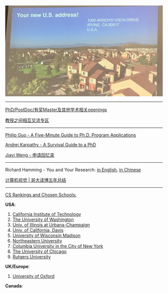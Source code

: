 <p align="center">
  <img src='USA_Address.JPG'>
</p>

---

[PhD/PostDoc/有奖Master及其他学术相关openings](https://www.1point3acres.com/bbs/forum-173-1.html)

[教授之间相互交流专区](https://www.1point3acres.com/bbs/forum.php?mod=forumdisplay&fid=328)

---

[Philip Guo - A Five-Minute Guide to Ph.D. Program Applications](https://pg.ucsd.edu/PhD-application-tips.htm)

[Andrej Karpathy - A Survival Guide to a PhD](http://karpathy.github.io/2016/09/07/phd/)

[Jiayi Weng - 申请回忆录](https://trinkle23897.github.io/posts/application)

---

Richard Hamming - You and Your Research: [in English](http://www.cs.virginia.edu/~robins/YouAndYourResearch.html), [in Chinese](http://www.yidianzixun.com/article/0LZ4zQZV)

[计算机视觉 | 哥大读博五年总结](https://zhuanlan.zhihu.com/p/338193330)

---

[CS Rankings and Chosen Schools: ](http://csrankings.org/#/index?all&us)

**USA**:
1. [California Institute of Technology](https://gradoffice.caltech.edu/admissions/checklist)
2. [The University of Washington](https://grad.uw.edu/admission/understanding-the-application-process/international-applicant-information/english-proficiency-tests/)
3. [Univ. of Illinois at Urbana-Champaign](https://grad.illinois.edu/admissions/instructions/04c)
4. [Univ. of California, Davis](https://grad.ucdavis.edu/applying-uc-davis)
5. [University of Wisconsin Madison](https://grad.wisc.edu/apply/requirements/)
6. [Northeastern University](https://coe.northeastern.edu/academics-experiential-learning/graduate-school-of-engineering/graduate-admissions/)
7. [Columbia University in the City of New York](https://www.gradengineering.columbia.edu/faq/standardized-test-scores)
8. [The University of Chicago](https://grad.uchicago.edu/admissions/apply/english-language-requirements/)
9. [Rutgers University](https://grad.rutgers.edu/admissions/international-students)

**UK/Europe**:
1. [University of Oxford](https://www.ox.ac.uk/admissions/graduate/applying-to-oxford/application-guide/qualifications-languages-funding#content-tab--4)

**Canada**:
